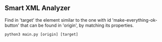 ## Smart XML Analyzer

Find in 'target' the element similar to the one with id 'make-everything-ok-button' that can be found in 'origin', by matching its properties.

```
python3 main.py [origin] [target]
```